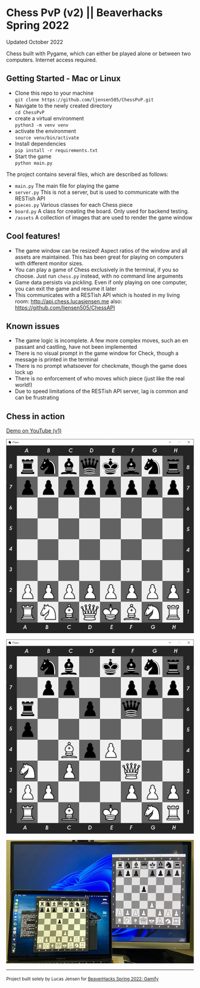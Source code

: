 Chess PvP (v2) || Beaverhacks Spring 2022
==============================
Updated October 2022

Chess built with Pygame, which can either be played alone or between two computers.  Internet access required.

Getting Started - Mac or Linux
------------

<ul>
<li>Clone this repo to your machine<br><code>git clone https://github.com/ljensen505/ChessPvP.git</code></li>
<li>Navigate to the newly created directory<br><code>cd ChessPvP</code></li>
<li>create a virtual environment<br><code>python3 -m venv venv</code></li>
<li>activate the environment<br><code>source venv/bin/activate</code></li>
<li>Install dependencies<br><code>pip install -r requirements.txt</code></li>
<li>Start the game<br><code>python main.py</code></li>
</ul>


The project contains several files, which are described as follows:
- `main.py` The main file for playing the game
- `server.py` This is not a server, but is used to communicate with the RESTish API  
- `pieces.py` Various classes for each Chess piece
- `board.py`  A class for creating the board. Only used for backend testing.
- `/assets` A collection of images that are used to render the game window 


Cool features!
------------
- The game window can be resized! Aspect ratios of the window and all assets are maintained. This has been great for playing on computers with different monitor sizes.
- You can play a game of Chess exclusively in the terminal, if you so choose. Just run `chess.py` instead, with no command line arguments
- Game data persists via pickling. Even if only playing on one computer, you can exit the game and resume it later
- This communicates with a RESTish API which is hosted in my living room: http://api.chess.lucasjensen.me also: https://github.com/ljensen505/ChessAPI

Known issues
------------
- The game logic is incomplete. A few more complex moves, such an en passant and castling, have not been implemented
- There is no visual prompt in the game window for Check, though a message is printed in the terminal
- There is no prompt whatsoever for checkmate, though the game does lock up
- There is no enforcement of who moves which piece (just like the real world!)
- Due to speed limitations of the RESTish API server, lag is common and can be frustrating

Chess in action
------------

<a href="https://www.youtube.com/watch?v=y30Trim7Tio&ab_channel=LucasJensen">Demo on YouTube (v1)</a>

![Start](assets/start_board.png)

![Mid](assets/mid_game.png)

![PvP](assets/PvP.jpg)


    


--------

<p><small>Project built solely by Lucas Jensen for <a href="https://beaverhacks-spring-2022.devpost.com/">BeaverHacks Spring 2022: Gamify</a></small></p>
